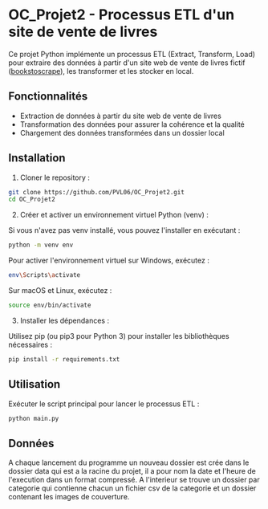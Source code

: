# OC_Projet2 - Processus ETL d'un site de vente de livres

Ce projet Python implémente un processus ETL (Extract, Transform, Load) pour extraire des données à partir d'un site web de vente de livres fictif ([bookstoscrape](https://books.toscrape.com/)), les transformer et les stocker en local.

## Fonctionnalités

- Extraction de données à partir du site web de vente de livres
- Transformation des données pour assurer la cohérence et la qualité
- Chargement des données transformées dans un dossier local

## Installation

1. Cloner le repository :

```bash
git clone https://github.com/PVL06/OC_Projet2.git
cd OC_Projet2
```

2. Créer et activer un environnement virtuel Python (venv) :

Si vous n'avez pas venv installé, vous pouvez l'installer en exécutant :

```bash
python -m venv env
```
Pour activer l'environnement virtuel sur Windows, exécutez :
```bash
env\Scripts\activate
```
Sur macOS et Linux, exécutez :
```bash
source env/bin/activate
```

3. Installer les dépendances :

Utilisez pip (ou pip3 pour Python 3) pour installer les bibliothèques nécessaires :
```bash
pip install -r requirements.txt
```

## Utilisation

Exécuter le script principal pour lancer le processus ETL :
```bash
python main.py
```

## Données

A chaque lancement du programme un nouveau dossier est crée dans le dossier data qui est a la racine du projet, il a pour nom la date et l'heure de l'execution dans un format compressé.
A l'interieur se trouve un dossier par categorie qui contienne chacun un fichier csv de la categorie et un dossier contenant les images de couverture.

